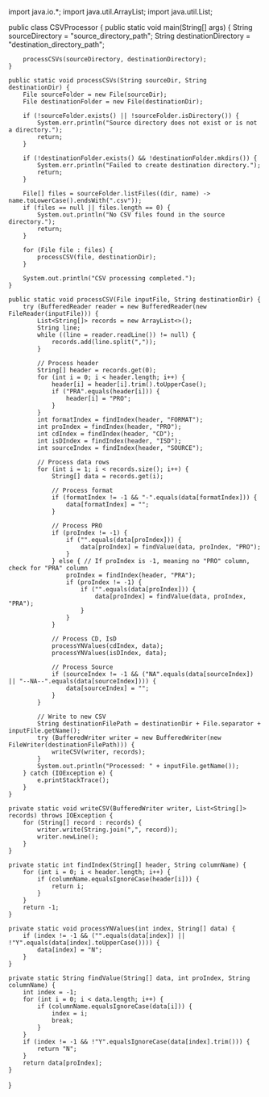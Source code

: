 import java.io.*;
import java.util.ArrayList;
import java.util.List;

public class CSVProcessor {
    public static void main(String[] args) {
        String sourceDirectory = "source_directory_path";
        String destinationDirectory = "destination_directory_path";

        processCSVs(sourceDirectory, destinationDirectory);
    }

    public static void processCSVs(String sourceDir, String destinationDir) {
        File sourceFolder = new File(sourceDir);
        File destinationFolder = new File(destinationDir);

        if (!sourceFolder.exists() || !sourceFolder.isDirectory()) {
            System.err.println("Source directory does not exist or is not a directory.");
            return;
        }

        if (!destinationFolder.exists() && !destinationFolder.mkdirs()) {
            System.err.println("Failed to create destination directory.");
            return;
        }

        File[] files = sourceFolder.listFiles((dir, name) -> name.toLowerCase().endsWith(".csv"));
        if (files == null || files.length == 0) {
            System.out.println("No CSV files found in the source directory.");
            return;
        }

        for (File file : files) {
            processCSV(file, destinationDir);
        }

        System.out.println("CSV processing completed.");
    }

    public static void processCSV(File inputFile, String destinationDir) {
        try (BufferedReader reader = new BufferedReader(new FileReader(inputFile))) {
            List<String[]> records = new ArrayList<>();
            String line;
            while ((line = reader.readLine()) != null) {
                records.add(line.split(","));
            }

            // Process header
            String[] header = records.get(0);
            for (int i = 0; i < header.length; i++) {
                header[i] = header[i].trim().toUpperCase();
                if ("PRA".equals(header[i])) {
                    header[i] = "PRO";
                }
            }
            int formatIndex = findIndex(header, "FORMAT");
            int proIndex = findIndex(header, "PRO");
            int cdIndex = findIndex(header, "CD");
            int isDIndex = findIndex(header, "ISD");
            int sourceIndex = findIndex(header, "SOURCE");

            // Process data rows
            for (int i = 1; i < records.size(); i++) {
                String[] data = records.get(i);

                // Process format
                if (formatIndex != -1 && "-".equals(data[formatIndex])) {
                    data[formatIndex] = "";
                }

                // Process PRO
                if (proIndex != -1) {
                    if ("".equals(data[proIndex])) {
                        data[proIndex] = findValue(data, proIndex, "PRO");
                    }
                } else { // If proIndex is -1, meaning no "PRO" column, check for "PRA" column
                    proIndex = findIndex(header, "PRA");
                    if (proIndex != -1) {
                        if ("".equals(data[proIndex])) {
                            data[proIndex] = findValue(data, proIndex, "PRA");
                        }
                    }
                }

                // Process CD, IsD
                processYNValues(cdIndex, data);
                processYNValues(isDIndex, data);

                // Process Source
                if (sourceIndex != -1 && ("NA".equals(data[sourceIndex]) || "--NA--".equals(data[sourceIndex]))) {
                    data[sourceIndex] = "";
                }
            }

            // Write to new CSV
            String destinationFilePath = destinationDir + File.separator + inputFile.getName();
            try (BufferedWriter writer = new BufferedWriter(new FileWriter(destinationFilePath))) {
                writeCSV(writer, records);
            }
            System.out.println("Processed: " + inputFile.getName());
        } catch (IOException e) {
            e.printStackTrace();
        }
    }

    private static void writeCSV(BufferedWriter writer, List<String[]> records) throws IOException {
        for (String[] record : records) {
            writer.write(String.join(",", record));
            writer.newLine();
        }
    }

    private static int findIndex(String[] header, String columnName) {
        for (int i = 0; i < header.length; i++) {
            if (columnName.equalsIgnoreCase(header[i])) {
                return i;
            }
        }
        return -1;
    }

    private static void processYNValues(int index, String[] data) {
        if (index != -1 && ("".equals(data[index]) || !"Y".equals(data[index].toUpperCase()))) {
            data[index] = "N";
        }
    }

    private static String findValue(String[] data, int proIndex, String columnName) {
        int index = -1;
        for (int i = 0; i < data.length; i++) {
            if (columnName.equalsIgnoreCase(data[i])) {
                index = i;
                break;
            }
        }
        if (index != -1 && !"Y".equalsIgnoreCase(data[index].trim())) {
            return "N";
        }
        return data[proIndex];
    }
}
